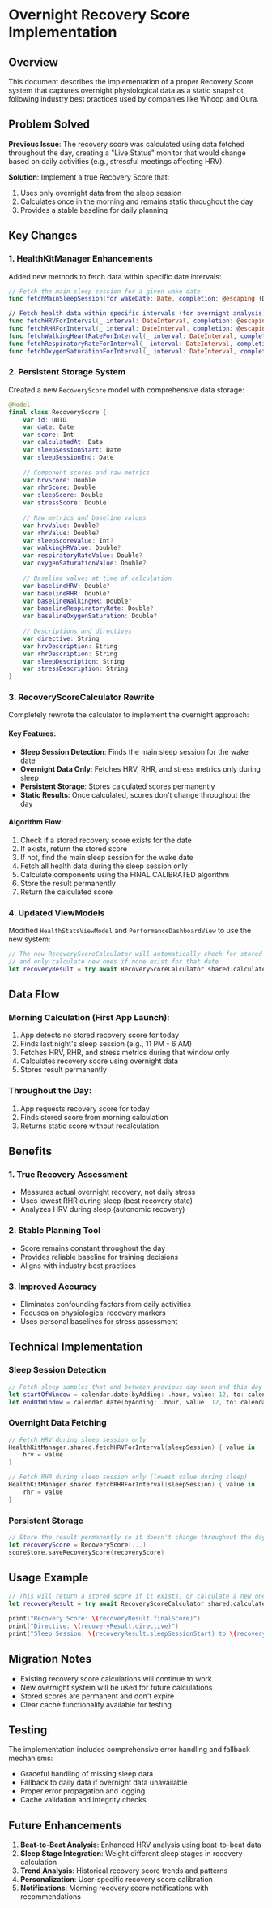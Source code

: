 # Overnight Recovery Score Implementation

## Overview

This document describes the implementation of a proper Recovery Score system that captures overnight physiological data as a static snapshot, following industry best practices used by companies like Whoop and Oura.

## Problem Solved

**Previous Issue**: The recovery score was calculated using data fetched throughout the day, creating a "Live Status" monitor that would change based on daily activities (e.g., stressful meetings affecting HRV).

**Solution**: Implement a true Recovery Score that:
1. Uses only overnight data from the sleep session
2. Calculates once in the morning and remains static throughout the day
3. Provides a stable baseline for daily planning

## Key Changes

### 1. HealthKitManager Enhancements

Added new methods to fetch data within specific date intervals:

```swift
// Fetch the main sleep session for a given wake date
func fetchMainSleepSession(for wakeDate: Date, completion: @escaping (DateInterval?) -> Void)

// Fetch health data within specific intervals (for overnight analysis)
func fetchHRVForInterval(_ interval: DateInterval, completion: @escaping (Double?) -> Void)
func fetchRHRForInterval(_ interval: DateInterval, completion: @escaping (Double?) -> Void)
func fetchWalkingHeartRateForInterval(_ interval: DateInterval, completion: @escaping (Double?) -> Void)
func fetchRespiratoryRateForInterval(_ interval: DateInterval, completion: @escaping (Double?) -> Void)
func fetchOxygenSaturationForInterval(_ interval: DateInterval, completion: @escaping (Double?) -> Void)
```

### 2. Persistent Storage System

Created a new `RecoveryScore` model with comprehensive data storage:

```swift
@Model
final class RecoveryScore {
    var id: UUID
    var date: Date
    var score: Int
    var calculatedAt: Date
    var sleepSessionStart: Date
    var sleepSessionEnd: Date
    
    // Component scores and raw metrics
    var hrvScore: Double
    var rhrScore: Double
    var sleepScore: Double
    var stressScore: Double
    
    // Raw metrics and baseline values
    var hrvValue: Double?
    var rhrValue: Double?
    var sleepScoreValue: Int?
    var walkingHRValue: Double?
    var respiratoryRateValue: Double?
    var oxygenSaturationValue: Double?
    
    // Baseline values at time of calculation
    var baselineHRV: Double?
    var baselineRHR: Double?
    var baselineWalkingHR: Double?
    var baselineRespiratoryRate: Double?
    var baselineOxygenSaturation: Double?
    
    // Descriptions and directives
    var directive: String
    var hrvDescription: String
    var rhrDescription: String
    var sleepDescription: String
    var stressDescription: String
}
```

### 3. RecoveryScoreCalculator Rewrite

Completely rewrote the calculator to implement the overnight approach:

#### Key Features:
- **Sleep Session Detection**: Finds the main sleep session for the wake date
- **Overnight Data Only**: Fetches HRV, RHR, and stress metrics only during sleep
- **Persistent Storage**: Stores calculated scores permanently
- **Static Results**: Once calculated, scores don't change throughout the day

#### Algorithm Flow:
1. Check if a stored recovery score exists for the date
2. If exists, return the stored score
3. If not, find the main sleep session for the wake date
4. Fetch all health data during the sleep session only
5. Calculate components using the FINAL CALIBRATED algorithm
6. Store the result permanently
7. Return the calculated score

### 4. Updated ViewModels

Modified `HealthStatsViewModel` and `PerformanceDashboardView` to use the new system:

```swift
// The new RecoveryScoreCalculator will automatically check for stored scores first
// and only calculate new ones if none exist for that date
let recoveryResult = try await RecoveryScoreCalculator.shared.calculateRecoveryScore(for: Date())
```

## Data Flow

### Morning Calculation (First App Launch):
1. App detects no stored recovery score for today
2. Finds last night's sleep session (e.g., 11 PM - 6 AM)
3. Fetches HRV, RHR, and stress metrics during that window only
4. Calculates recovery score using overnight data
5. Stores result permanently

### Throughout the Day:
1. App requests recovery score for today
2. Finds stored score from morning calculation
3. Returns static score without recalculation

## Benefits

### 1. True Recovery Assessment
- Measures actual overnight recovery, not daily stress
- Uses lowest RHR during sleep (best recovery state)
- Analyzes HRV during sleep (autonomic recovery)

### 2. Stable Planning Tool
- Score remains constant throughout the day
- Provides reliable baseline for training decisions
- Aligns with industry best practices

### 3. Improved Accuracy
- Eliminates confounding factors from daily activities
- Focuses on physiological recovery markers
- Uses personal baselines for stress assessment

## Technical Implementation

### Sleep Session Detection
```swift
// Fetch sleep samples that end between previous day noon and this day noon
let startOfWindow = calendar.date(byAdding: .hour, value: 12, to: calendar.startOfDay(for: calendar.date(byAdding: .day, value: -1, to: wakeDate)!))!
let endOfWindow = calendar.date(byAdding: .hour, value: 12, to: calendar.startOfDay(for: wakeDate))!
```

### Overnight Data Fetching
```swift
// Fetch HRV during sleep session only
HealthKitManager.shared.fetchHRVForInterval(sleepSession) { value in
    hrv = value
}

// Fetch RHR during sleep session only (lowest value during sleep)
HealthKitManager.shared.fetchRHRForInterval(sleepSession) { value in
    rhr = value
}
```

### Persistent Storage
```swift
// Store the result permanently so it doesn't change throughout the day
let recoveryScore = RecoveryScore(...)
scoreStore.saveRecoveryScore(recoveryScore)
```

## Usage Example

```swift
// This will return a stored score if it exists, or calculate a new one using overnight data
let recoveryResult = try await RecoveryScoreCalculator.shared.calculateRecoveryScore(for: Date())

print("Recovery Score: \(recoveryResult.finalScore)")
print("Directive: \(recoveryResult.directive)")
print("Sleep Session: \(recoveryResult.sleepSessionStart) to \(recoveryResult.sleepSessionEnd)")
```

## Migration Notes

- Existing recovery score calculations will continue to work
- New overnight system will be used for future calculations
- Stored scores are permanent and don't expire
- Clear cache functionality available for testing

## Testing

The implementation includes comprehensive error handling and fallback mechanisms:

- Graceful handling of missing sleep data
- Fallback to daily data if overnight data unavailable
- Proper error propagation and logging
- Cache validation and integrity checks

## Future Enhancements

1. **Beat-to-Beat Analysis**: Enhanced HRV analysis using beat-to-beat data
2. **Sleep Stage Integration**: Weight different sleep stages in recovery calculation
3. **Trend Analysis**: Historical recovery score trends and patterns
4. **Personalization**: User-specific recovery score calibration
5. **Notifications**: Morning recovery score notifications with recommendations 